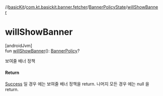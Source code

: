 //[basicKit](../../../index.md)/[com.kt.basickit.banner.fetcher](../index.md)/[BannerPolicyState](index.md)/[willShowBanner](will-show-banner.md)

# willShowBanner

[androidJvm]\
fun [willShowBanner](will-show-banner.md)(): [BannerPolicy](../../com.kt.basickit.banner.domain.entity/-banner-policy/index.md)?

보여줄 배너 정책

#### Return

[Success](-success/index.md) 일 경우 에는 보여줄 배너 정책을 return. 나머지 모든 경우 에는 null 을 return.
